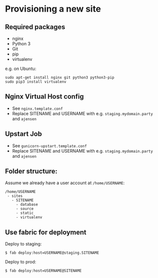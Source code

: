Provisioning a new site
=======================

## Required packages

* nginx
* Python 3
* Git
* pip
* virtualenv

e.g. on Ubuntu:

```
sudo apt-get install nginx git python3 python3-pip
sudo pip3 install virtualenv
```

## Nginx Virtual Host config

* See `nginx.template.conf`
* Replace SITENAME and USERNAME with e.g. `staging.mydomain.party` and `ajensen`

## Upstart Job

* See `gunicorn-upstart.template.conf`
* Replace SITENAME and USERNAME with e.g. `staging.mydomain.party` and `ajensen`

## Folder structure:

Assume we already have a user account at `/home/USERNAME`:

```
/home/USERNAME
 - sites
   - SITENAME
     - database
     - source
     - static
     - virtualenv
```

## Use fabric for deployment

Deploy to staging:

```
$ fab deploy:host=USERNAME@staging.SITENAME
```

Deploy to prod:

```
$ fab deploy:host=USERNAME@SITENAME
```
